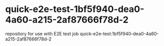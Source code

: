 # quick-e2e-test-1bf5f940-dea0-4a60-a215-2af87666f78d-2
repository for use with E2E test job quick-e2e-test:1bf5f940-dea0-4a60-a215-2af87666f78d-2
